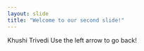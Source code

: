 ```yaml
---
layout: slide
title: "Welcome to our second slide!"
---
```

Khushi Trivedi
Use the left arrow to go back!
